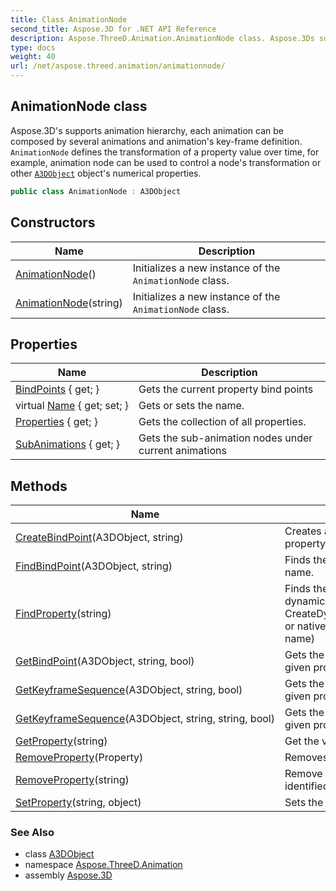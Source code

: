 ```yaml
---
title: Class AnimationNode
second_title: Aspose.3D for .NET API Reference
description: Aspose.ThreeD.Animation.AnimationNode class. Aspose.3Ds supports animation hierarchy each animation can be composed by several animations and animations keyframe definition. AnimationNode defines the transformation of a property value over time for example animation node can be used to control a nodes transformation or other A3DObject objects numerical properties
type: docs
weight: 40
url: /net/aspose.threed.animation/animationnode/
---
```

## AnimationNode class

Aspose.3D's supports animation hierarchy, each animation can be composed by several animations and animation's key-frame definition. `AnimationNode` defines the transformation of a property value over time, for example, animation node can be used to control a node's transformation or other [`A3DObject`](../../aspose.threed/a3dobject/) object's numerical properties.

```csharp
public class AnimationNode : A3DObject
```

## Constructors

| Name | Description |
| --- | --- |
| [AnimationNode](animationnode/#constructor)() | Initializes a new instance of the `AnimationNode` class. |
| [AnimationNode](animationnode/#constructor_1)(string) | Initializes a new instance of the `AnimationNode` class. |

## Properties

| Name | Description |
| --- | --- |
| [BindPoints](../../aspose.threed.animation/animationnode/bindpoints/) { get; } | Gets the current property bind points |
| virtual [Name](../../aspose.threed/a3dobject/name/) { get; set; } | Gets or sets the name. |
| [Properties](../../aspose.threed/a3dobject/properties/) { get; } | Gets the collection of all properties. |
| [SubAnimations](../../aspose.threed.animation/animationnode/subanimations/) { get; } | Gets the sub-animation nodes under current animations |

## Methods

| Name | Description |
| --- | --- |
| [CreateBindPoint](../../aspose.threed.animation/animationnode/createbindpoint/)(A3DObject, string) | Creates a BindPoint based on the property data type. |
| [FindBindPoint](../../aspose.threed.animation/animationnode/findbindpoint/)(A3DObject, string) | Finds the bind point by target and name. |
| [FindProperty](../../aspose.threed/a3dobject/findproperty/)(string) | Finds the property. It can be a dynamic property (Created by CreateDynamicProperty/SetProperty) or native property(Identified by its name) |
| [GetBindPoint](../../aspose.threed.animation/animationnode/getbindpoint/)(A3DObject, string, bool) | Gets the animation bind point on given property. |
| [GetKeyframeSequence](../../aspose.threed.animation/animationnode/getkeyframesequence/#getkeyframesequence)(A3DObject, string, bool) | Gets the keyframe sequence on given property. |
| [GetKeyframeSequence](../../aspose.threed.animation/animationnode/getkeyframesequence/#getkeyframesequence_1)(A3DObject, string, string, bool) | Gets the keyframe sequence on given property and channel. |
| [GetProperty](../../aspose.threed/a3dobject/getproperty/)(string) | Get the value of specified property |
| [RemoveProperty](../../aspose.threed/a3dobject/removeproperty/)(Property) | Removes a dynamic property. |
| [RemoveProperty](../../aspose.threed/a3dobject/removeproperty/)(string) | Remove the specified property identified by name |
| [SetProperty](../../aspose.threed/a3dobject/setproperty/)(string, object) | Sets the value of specified property |

### See Also

* class [A3DObject](../../aspose.threed/a3dobject/)
* namespace [Aspose.ThreeD.Animation](../../aspose.threed.animation/)
* assembly [Aspose.3D](../../)


